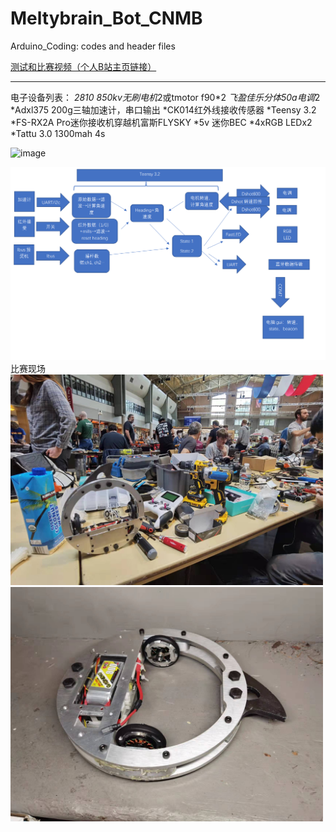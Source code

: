 # Meltybrain_Bot_CNMB
Arduino_Coding: codes and header files

[测试和比赛视频（个人B站主页链接）](https://space.bilibili.com/3836113/video)
*************
电子设备列表：
*2810 850kv无刷电机*2或tmotor f90*2
*飞盈佳乐分体50a电调*2
*Adxl375 200g三轴加速计，串口输出
*CK014红外线接收传感器
*Teensy 3.2
*FS-RX2A Pro迷你接收机穿越机富斯FLYSKY
*5v 迷你BEC
*4xRGB LEDx2
*Tattu 3.0 1300mah 4s

![image](https://user-images.githubusercontent.com/64048267/183511867-338c5e1c-03f2-45c7-a202-3b8ed3fb65c6.png)

<img src="Documentations/map.PNG" width="800">
比赛现场
<img src="Documentations/bot1.jpg" width="500">
<img src="Documentations/bot2.jpg" width="500">
